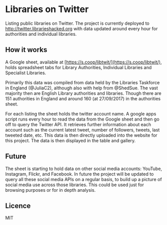 Libraries on Twitter
====================

Listing public libraries on Twitter.  The project is currently deployed to http://twitter.librarieshacked.org with data updated around every hour for authorities and individual libraries.

How it works
------------

A Google sheet, available at [https://s.coop/libtwit/](https://s.coop/libtwit/), holds spreadsheet tabs for Library Authorities, Individual Libraries and Specialist Libraries.

Primarily this data was compiled from data held by the Libraries Taskforce in England (@JuliaC2), although also with help from @ShedSue. The vast majority then are English Library authorities and libraries. Though there are 151 authorities in England and around 160 (at 27/09/2017) in the authorities sheet.

For each listing the sheet holds the twitter account name.  A google apps script runs every hour to read the data from the Google sheet and then go off to query the Twitter API.  It retrieves further information about each account such as the current latest tweet, number of followers, tweets, last tweeted date, etc.  This data is then directly uploaded into the website for this project. The data is then displayed in the table and gallery.

Future
------

The sheet is starting to hold data on other social media accounts: YouTube, Instagram, Flickr, and Facebook. In future the project will be updated to query all these social media APIs on a regular basis, to build up a picture of social media use across those libraries. This could be used just for browsing purposes or for in depth analysis.

Licence
-------

MIT
